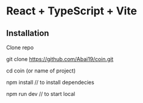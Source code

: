 # React + TypeScript + Vite
## Installation

Clone repo 

git clone https://github.com/Abai19/coin.git 

cd coin (or name of project)

npm install // to install dependecies 

npm run dev // to start local 

